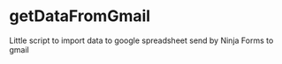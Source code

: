 # getDataFromGmail
Little script to import data to google spreadsheet send by Ninja Forms to gmail 
